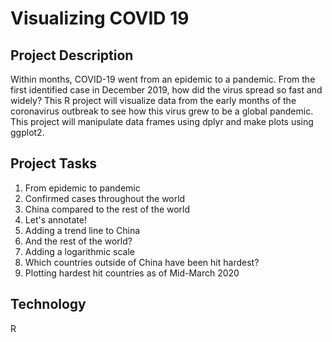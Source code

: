# Visualizing COVID 19

## Project Description
Within months, COVID-19 went from an epidemic to a pandemic. From the first identified case in December 2019, how did the virus spread so fast and widely? This R project will visualize data from the early months of the coronavirus outbreak to see how this virus grew to be a global pandemic. This project will manipulate data frames using dplyr and make plots using ggplot2.

## Project Tasks
1. From epidemic to pandemic
2. Confirmed cases throughout the world
3. China compared to the rest of the world
4. Let's annotate!
5. Adding a trend line to China
6. And the rest of the world?
7. Adding a logarithmic scale
8. Which countries outside of China have been hit hardest?
9. Plotting hardest hit countries as of Mid-March 2020

## Technology
R
